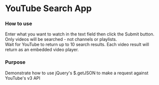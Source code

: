 # YouTube Search App

### How to use
Enter what you want to watch in the text field then click the Submit button.
Only videos will be searched - not channels or playlists.
<br>
Wait for YouTube to return up to 10 search results. Each video result will return
as an embedded video player.

### Purpose
Demonstrate how to use jQuery's $.getJSON to make a request against YouTube's v3 API